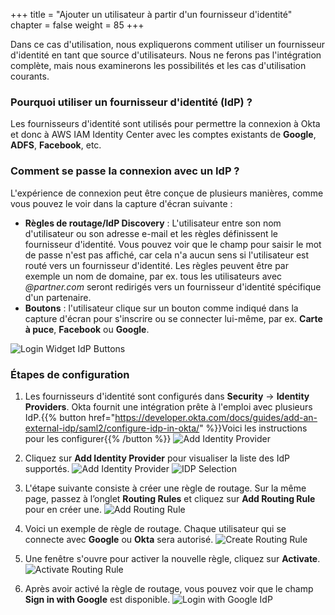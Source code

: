 +++
title = "Ajouter un utilisateur à partir d'un fournisseur d'identité"
chapter = false
weight = 85
+++

Dans ce cas d'utilisation, nous expliquerons comment utiliser un fournisseur d'identité en tant que source d'utilisateurs. Nous ne ferons pas l'intégration complète, mais nous examinerons les possibilités et les cas d'utilisation courants.

### Pourquoi utiliser un fournisseur d'identité (IdP) ?
Les fournisseurs d'identité sont utilisés pour permettre la connexion à Okta et donc à AWS IAM Identity Center avec les comptes existants de **Google**, **ADFS**, **Facebook**, etc.

### Comment se passe la connexion avec un IdP ?
L'expérience de connexion peut être conçue de plusieurs manières, comme vous pouvez le voir dans la capture d'écran suivante :
- **Règles de routage/IdP Discovery** : L'utilisateur entre son nom d'utilisateur ou son adresse e-mail et les règles définissent le fournisseur d'identité. Vous pouvez voir que le champ pour saisir le mot de passe n'est pas affiché, car cela n'a aucun sens si l'utilisateur est routé vers un fournisseur d'identité. Les règles peuvent être par exemple un nom de domaine, par ex. tous les utilisateurs avec *@partner.com* seront redirigés vers un fournisseur d'identité spécifique d'un partenaire.
- **Boutons** : l'utilisateur clique sur un bouton comme indiqué dans la capture d'écran pour s'inscrire ou se connecter lui-même, par ex. **Carte à puce**, **Facebook** ou **Google**.

![Login Widget IdP Buttons](/images/725_login_widget_IdP_buttons.png)

### Étapes de configuration
1. Les fournisseurs d'identité sont configurés dans **Security** -> **Identity Providers**. Okta fournit une intégration prête à l'emploi avec plusieurs IdP.{{% button href="https://developer.okta.com/docs/guides/add-an-external-idp/saml2/configure-idp-in-okta/" %}}Voici les instructions pour les configurer{{% /button %}}
![Add Identity Provider](/images/720_add_identity_provider.png)

2. Cliquez sur **Add Identity Provider** pour visualiser la liste des IdP supportés.
![Add Identity Provider](/images/720_add_identity_provider.png)
![IDP Selection](/images/720_01_idp_selection.png)

3. L'étape suivante consiste à créer une règle de routage. Sur la même page, passez à l’onglet **Routing Rules** et cliquez sur **Add Routing Rule** pour en créer une.
![Add Routing Rule](/images/721_add_routing_rule.png)

4. Voici un exemple de règle de routage. Chaque utilisateur qui se connecte avec **Google** ou **Okta** sera autorisé.
![Create Routing Rule](/images/728_IdP_Rule_Okta_or_Google.png)

5. Une fenêtre s'ouvre pour activer la nouvelle règle, cliquez sur **Activate**.
![Activate Routing Rule](/images/723_activate_routing_rule.png)

6. Après avoir activé la règle de routage, vous pouvez voir que le champ **Sign in with Google** est disponible.
![Login with Google IdP](/images/727_login_with_google_idp.png)